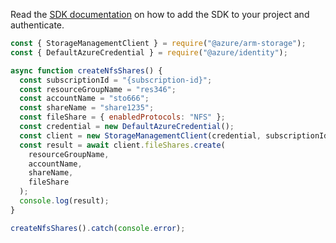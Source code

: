 Read the [SDK documentation](https://github.com/Azure/azure-sdk-for-js/blob/%40azure%2Farm-storage_17.2.0/sdk/storage/arm-storage/README.md) on how to add the SDK to your project and authenticate.

```javascript
const { StorageManagementClient } = require("@azure/arm-storage");
const { DefaultAzureCredential } = require("@azure/identity");

async function createNfsShares() {
  const subscriptionId = "{subscription-id}";
  const resourceGroupName = "res346";
  const accountName = "sto666";
  const shareName = "share1235";
  const fileShare = { enabledProtocols: "NFS" };
  const credential = new DefaultAzureCredential();
  const client = new StorageManagementClient(credential, subscriptionId);
  const result = await client.fileShares.create(
    resourceGroupName,
    accountName,
    shareName,
    fileShare
  );
  console.log(result);
}

createNfsShares().catch(console.error);
```

